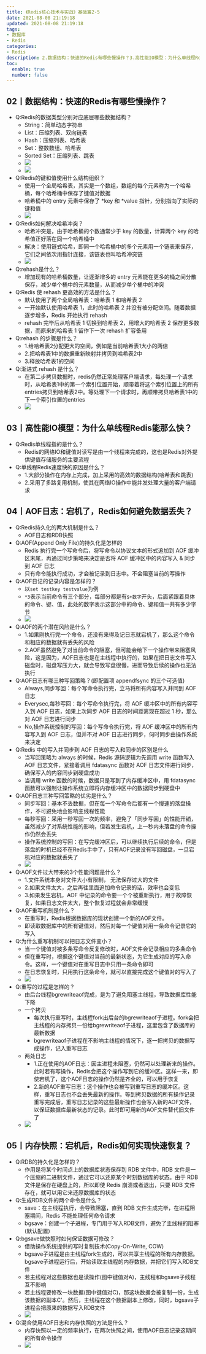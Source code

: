 ```yaml
---
title: 《Redis核心技术与实战》基础篇2-5
date: 2021-08-08 21:19:18
updated: 2021-08-08 21:19:18
tags:
- 数据库
- Redis
categories:
- Redis
description: 2.数据结构：快速的Redis有哪些慢操作？3.高性能IO模型：为什么单线程Redis能那么快？4.AOF日志：宕机了，Redis如何避免数据丢失？5.内存快照：宕机后，Redis如何实现快速恢复？
toc:
  enable: true
  number: false
---
```


## 02丨数据结构：快速的Redis有哪些慢操作？
- Q:Redis的数据类型分别对应底层哪些数据结构？
    - String：简单动态字符串
    - List：压缩列表、双向链表
    - Hash：压缩列表、哈希表
    - Set：整数数组、哈希表
    - Sorted Set：压缩列表、跳表
    - ![](https://img.shiqi-lu.tech/20210507163031.png?imageView2/2/w/300)
    - ![](https://img.shiqi-lu.tech/20210130161930.png)
- Q:Redis的键和值使用什么结构组织？
    - 使用一个全局哈希表，其实是一个数组，数组的每个元素称为一个哈希桶，每个哈希桶中保存了键值对数据
    - 哈希桶中的 entry 元素中保存了 *key 和 *value 指针，分别指向了实际的键和值
    - ![](https://img.shiqi-lu.tech/20210507113941.png)
- Q:Redis如何解决哈希冲突？
    - 哈希冲突是，由于哈希桶的个数通常少于 key 的数量，计算两个 key 的哈希值正好落在同一个哈希桶中
    - 解决：使用链式哈希，即同一个哈希桶中的多个元素用一个链表来保存，它们之间依次用指针连接，该链表也叫哈希冲突链
    - ![](https://img.shiqi-lu.tech/20210507114739.png)
- Q:rehash是什么？
    - 增加现有的哈希桶数量，让逐渐增多的 entry 元素能在更多的桶之间分散保存，减少单个桶中的元素数量，从而减少单个桶中的冲突
- Q:Redis 使 rehash 更高效的方法是什么？
    - 默认使用了两个全局哈希表：哈希表 1 和哈希表 2
    - 一开始默认使用哈希表 1，此时的哈希表 2 并没有被分配空间。随着数据逐步增多，Redis 开始执行 rehash
    - rehash 完毕后从哈希表 1 切换到哈希表 2，用增大的哈希表 2 保存更多数据，而原来的哈希表 1 留作下一次 rehash 扩容备用
- Q:rehash 的步骤是什么？
    - 1.给哈希表2分配更大的空间，例如是当前哈希表1大小的两倍
    - 2.把哈希表1中的数据重新映射并拷贝到哈希表2中
    - 3.释放哈希表1的空间
- Q:渐进式 rehash 是什么？
    - 在第二步拷贝数据时，redis仍然正常处理客户端请求，每处理一个请求时，从哈希表1中的第一个索引位置开始，顺带着将这个索引位置上的所有entries拷贝到哈希表2中。等处理下一个请求时，再顺带拷贝哈希表1中的下一个索引位置的entries
    - ![](https://img.shiqi-lu.tech/20210130162617.png)


## 03丨高性能IO模型：为什么单线程Redis能那么快？
- Q:Redis单线程指的是什么？
    - Redis的网络IO和键值对读写是由一个线程来完成的，这也是Redis对外提供键值存储服务的主要流程
- Q:单线程Redis速度快的原因是什么？
    - 1.大部分操作在内存上完成，加上采用的高效的数据结构(哈希表和跳表)
    - 2.采用了多路复用机制，使其在网络IO操作中能并发处理大量的客户端请求

## 04丨AOF日志：宕机了，Redis如何避免数据丢失？
- Q:Redis持久化的两大机制是什么？
    - AOF日志和RDB快照
- Q:AOF(Append Only File)的持久化是怎样的
    - Redis 执行完一个写命令后，将写命令以协议文本的形式追加到 AOF 缓冲区末尾，再通过同步策略来决定是否将 AOF 缓冲区中的内容写入 & 同步到 AOF 日志
    - 只有命令能执行成功，才会被记录到日志中。不会阻塞当前的写操作
- Q:AOF日记的记录内容是怎样的？
    - 以`set testkey testvalue`为例
    - `*3`表示当前命令有三个部分，每部分都是有`$+数字`开头，后面紧跟着具体的命令、键、值，此处的数字表示这部分中的命令、键和值一共有多少字节
    - ![](https://img.shiqi-lu.tech/20210130204646.png)
- Q:AOF的两个潜在风险是什么？
    - 1.如果刚执行完一个命令，还没有来得及记日志就宕机了，那么这个命令和相应的数据就有丢失的风险
    - 2.AOF虽然避免了对当前命令的阻塞，但可能会给下一个操作带来阻塞风险，这是因为，AOF日志也是在主线程中执行的，如果在把日志文件写入磁盘时，磁盘写压力大，就会导致写盘很慢，进而导致后续的操作也无法执行
- Q:AOF日志有哪三种写回策略？(即配置项 appendfsync 的三个可选值)
    - Always,同步写回：每个写命令执行完，立马将所有内容写入并同到 AOF 日志
    - Everysec,每秒写回：每个写命令执行完，将 AOF 缓冲区中的所有内容写入到 AOF 日志，如果上次同步 AOF 日志的时间距离现在超过 1 秒，那么对 AOF 日志进行同步
    - No,操作系统控制的写回：每个写命令执行完，将 AOF 缓冲区中的所有内容写入到 AOF 日志，但并不对 AOF 日志进行同步，何时同步由操作系统来决定
- Q:Redis 中的写入并同步到 AOF 日志的写入和同步的区别是什么
    - 当写回策略为 always 的时候，Redis 源码逻辑为先调用 write 函数写入 AOF 日志文件，紧接着调用 fdatasync 函数对 AOF 日志文件进行同步，确保写入的内容同步到硬盘成功
    - 当调用 write 函数的时候，数据只是写到了内存缓冲区中，用 fdatasync 函数可以强制让操作系统立即将内存缓冲区中的数据同步到硬盘中
- Q:AOF日志三种写回策略的优劣是什么？
    - 同步写回：基本不丢数据，但在每一个写命令后都有一个慢速的落盘操作，不可避免地会影响主线程性能
    - 每秒写回：采用一秒写回一次的频率，避免了「同步写回」的性能开销，虽然减少了对系统性能的影响，但若发生宕机，上一秒内未落盘的命令操作仍然会丢失
    - 操作系统控制的写回：在写完缓冲区后，可以继续执行后续的命令，但是落盘的时机已经不在Redis手中了，只有AOF记录没有写回磁盘，一旦宕机对应的数据就丢失了
    - ![](https://img.shiqi-lu.tech/20210130205858.png)
- Q:AOF文件过大带来的3个性能问题是什么？
    - 1.文件系统本身对文件大小有限制， 无法保存过大的文件
    - 2.如果文件太大，之后再往里面追加命令记录的话，效率也会变低
    - 3.如果发生宕机，AOF 中记录的命令要一个个被重新执行，用于故障恢复，如果日志文件太大，整个恢复过程就会非常缓慢
- Q:AOF重写机制是什么？
    - 在重写时，Redis根据数据库的现状创建一个新的AOF文件。
    - 即读取数据库中的所有键值对，然后对每一个键值对用一条命令记录它的写入
- Q:为什么重写机制可以把日志文件变小？
    - 当一个键值对被多条写命令反复修改时，AOF文件会记录相应的多条命令
    - 但在重写时，根据这个键值对当前的最新状态，为它生成对应的写入命令。这样，一个键值对在重写日志中只用一条命令即可
    - 在日志恢复时，只用执行这条命令，就可以直接完成这个键值对的写入了
    - ![](https://img.shiqi-lu.tech/20210130225834.png)
- Q:重写的过程是怎样的？
    - 由后台线程bgrewriteaof完成，是为了避免阻塞主线程，导致数据库性能下降
    - 一个拷贝
        - 每次执行重写时，主线程fork出后台的bgrewriteaof子进程。fork会把主线程的内存拷贝一份给bgrewriteaof子进程，这里包含了数据库的最新数据
        - bgrewriteaof子进程在不影响主线程的情况下，逐一把拷贝的数据写成操作，记入重写日志
    - 两处日志
        - 1.正在使用的AOF日志：因主进程未阻塞，仍然可以处理新来的操作。此时若有写操作，Redis会把这个操作写到它的缓冲区。这样一来，即使宕机了，这个AOF日志的操作仍然是齐全的，可以用于恢复
        - 2.新的AOF重写日志：这个操作也会被写到重写日志的缓冲区。这样，重写日志也不会丢失最新的操作。等到拷贝数据的所有操作记录重写完成后，重写日志记录的这些最新操作也会写入新的AOF文件，以保证数据库最新状态的记录。此时即可用新的AOF文件替代旧文件了
    - ![](https://img.shiqi-lu.tech/20210131101541.png)


## 05丨内存快照：宕机后，Redis如何实现快速恢复？
- Q:RDB的持久化是怎样的？
    - 作用是将某个时间点上的数据库状态保存到 RDB 文件中，RDB 文件是一个压缩的二进制文件，通过它可以还原某个时刻数据库的状态。由于 RDB 文件是保存在硬盘上的，所以即使 Redis 崩溃或者退出，只要 RDB 文件存在，就可以用它来还原数据库的状态
- Q:生成RDB文件的两个命令是什么？
    - save：在主线程执行，会导致阻塞，直到 RDB 文件生成完毕，在进程阻塞期间，Redis 不能处理任何命令请求
    - bgsave：创建一个子进程，专门用于写入RDB文件，避免了主线程的阻塞(默认配置)
- Q:bgsave做快照时如何保证数据可修改？
    - 借助操作系统提供的写时复制技术(Copy-On-Write, COW)
    - bgsave子进程是由主线程fork生成的，可以共享主线程的所有内存数据。bgsave子进程运行后，开始读取主线程的内存数据，并把它们写入RDB文件
    - 若主线程对这些数据也是读操作(图中键值对A)，主线程和bgsave子线程互不影响
    - 若主线程要修改一块数据(图中键值对C)，那这块数据会被复制一份，生成该数据的副本C'。然后，主线程在这个数据副本上修改，同时，bgsave子进程会把原来的数据写入RDB文件
    - ![](https://img.shiqi-lu.tech/20210619182408.png)
- Q:混合使用AOF日志和内存快照的方法是什么？
    - 内存快照以一定的频率执行，在两次快照之间，使用AOF日志记录这期间的所有命令操作
    - ![](https://img.shiqi-lu.tech/20210131104239.png)

